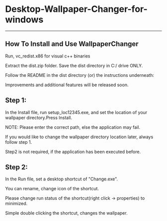 # Desktop-Wallpaper-Changer-for-windows

---------------------------------------
How To Install and Use WallpaperChanger
---------------------------------------

Run, vc_redist.x86 for visual c++ binaries

Extract the dist.zip folder. Save the dist directory in C:/ drive ONLY.

Follow the README in the dist directory (or) the instructions underneath:

Improvements and additional features will be released soon.

Step 1:
------
   In the Install file, run setup_loc12345.exe, and set the location of your wallpaper directory.Press Install.
   
   NOTE: Please enter the correct path, else the application may fail.
   
   If you would like to change the wallpaper directory location later, always follow step 1.
   
   Step2 is not required, if the application has been executed before. 

Step 2:
------
  In the Run file, set a desktop shortcut of "Change.exe".      
  
  You can rename, change icon of the shortcut.
  
  Please change run status of the shortcut(right click -> properties) to minimized. 
  
  Simple double clicking the shortcut, changes the wallpaper.
  
  
       
